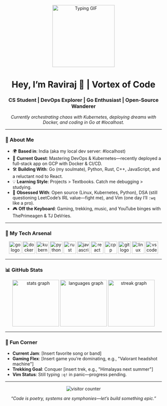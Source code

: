 <p align="center">
  <img src="https://media.giphy.com/media/LmNwrBhejkK9EFP504/giphy.gif" width="200" alt="Typing GIF" />
</p>

<h1 align="center">Hey, I’m Raviraj 👋 | Vortex of Code</h1>
<h3 align="center">CS Student | DevOps Explorer | Go Enthusiast | Open-Source Wanderer</h3>

<p align="center">
  <em>Currently orchestrating chaos with Kubernetes, deploying dreams with Docker, and coding in Go at #localhost.</em>
</p>

---

### 🚀 About Me
- 🌍 **Based in**: India (aka my local dev server: #localhost)
- 🔭 **Current Quest**: Mastering DevOps & Kubernetes—recently deployed a full-stack app on GCP with Docker & CI/CD.
- 🛠 **Building With**: Go (my soulmate), Python, Rust, C++, JavaScript, and a reluctant nod to React.
- 💡 **Learning Style**: Projects > Textbooks. Catch me debugging > studying.
- 🌟 **Obsessed With**: Open source (Linux, Kubernetes, Python), DSA (still questioning LeetCode’s IRL value—fight me), and Vim (one day I’ll `:wq` like a pro).
- 🎮 **Off the Keyboard**: Gaming, trekking, music, and YouTube binges with ThePrimeagen & TJ DeVries.

---

### 🧰 My Tech Arsenal
<p align="center">
  <img src="https://cdn.jsdelivr.net/gh/devicons/devicon/icons/go/go-original.svg" height="40" alt="go logo" />
  <img src="https://cdn.jsdelivr.net/gh/devicons/devicon/icons/docker/docker-original.svg" height="40" alt="docker logo" />
  <img src="https://cdn.jsdelivr.net/gh/devicons/devicon/icons/kubernetes/kubernetes-plain.svg" height="40" alt="kubernetes logo" />
  <img src="https://cdn.jsdelivr.net/gh/devicons/devicon/icons/python/python-original.svg" height="40" alt="python logo" />
  <img src="https://cdn.jsdelivr.net/gh/devicons/devicon/icons/rust/rust-plain.svg" height="40" alt="rust logo" />
  <img src="https://cdn.jsdelivr.net/gh/devicons/devicon/icons/javascript/javascript-original.svg" height="40" alt="javascript logo" />
  <img src="https://cdn.jsdelivr.net/gh/devicons/devicon/icons/react/react-original.svg" height="40" alt="react logo" />
  <img src="https://cdn.jsdelivr.net/gh/devicons/devicon/icons/cplusplus/cplusplus-original.svg" height="40" alt="cpp logo" />
  <img src="https://cdn.jsdelivr.net/gh/devicons/devicon/icons/git/git-original.svg" height="40" alt="git logo" />
  <img src="https://cdn.jsdelivr.net/gh/devicons/devicon/icons/linux/linux-original.svg" height="40" alt="linux logo" />
  <img src="https://cdn.jsdelivr.net/gh/devicons/devicon/icons/vscode/vscode-original.svg" height="40" alt="vscode logo" />
</p>

---

### 📊 GitHub Stats
<p align="center">
  <img src="https://github-readme-stats.vercel.app/api?username=Lonwwolf14&show_icons=true&theme=radical&hide_border=true&count_private=true" height="150" alt="stats graph" />
  <img src="https://github-readme-stats.vercel.app/api/top-langs?username=Lonwwolf14&layout=compact&theme=radical&hide_border=true&langs_count=6" height="150" alt="languages graph" />
  <img src="https://github-readme-streak-stats.herokuapp.com/?user=Lonwwolf14&theme=radical&hide_border=true" height="150" alt="streak graph" />
</p>

---

### 🎉 Fun Corner
- **Current Jam**: [Insert favorite song or band]  
- **Gaming Flex**: [Insert game you’re dominating, e.g., "Valorant headshot machine"]  
- **Trekking Goal**: Conquer [insert trek, e.g., "Himalayas next summer"]  
- **Vim Status**: Still typing `:q!` in panic—progress pending.

---

<p align="center">
  <img src="https://profile-counter.glitch.me/Lonwwolf14/count.svg" alt="visitor counter" />
</p>

<p align="center">
  <em>“Code is poetry, systems are symphonies—let’s build something epic.”</em>
</p>
